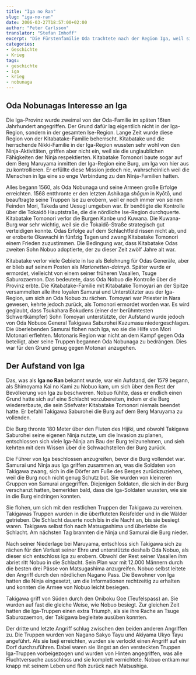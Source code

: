 ```yaml
---
title: "Iga no Ran"
slug: "iga-no-ran"
date: 2006-03-27T18:57:00+02:00
author: "Peter Carlsson"
translator: "Stefan Imhoff"
excerpt: "Die Fürstenfamilie Oda trachtete nach der Region Iga, weil sie deren strategische Bedeutung erkannte. Iga war jedoch fest in der Hand von Aufständischen, die mit ninja-Techniken den Angriff von Oda Nobunaga&#8217;s Sohn zurückschlugen."
categories:
- Geschichte
- Krieg
tags:
- geschichte
- iga
- krieg
- nobunaga
---
```


## Oda Nobunagas Interesse an Iga

Die Iga-Provinz wurde zweimal von der Oda-Familie im späten 16ten Jahrhundert angegriffen. Der Grund dafür lag eigentlich nicht in der Iga-Region, sondern in der gesamten Ise-Region. Lange Zeit wurde diese Region von der Kitabatake-Familie beherrscht. Kitabatake und die herrschende Nikki-Familie in der Iga-Region wussten sehr wohl von den Ninja-Aktivitäten, griffen aber nicht ein, weil sie die unglaublichen Fähigkeiten der Ninja respektierten. Kitabatake Tomonori baute sogar auf dem Berg Maruyama inmitten der Iga-Region eine Burg, um Iga von hier aus zu kontrollieren. Er erfüllte diese Mission jedoch nie, wahrscheinlich weil die Menschen in Iga eine so enge Verbindung zu den Ninja-Familien hatten.

Alles begann 1560, als Oda Nobunaga und seine Armeen große Erfolge erreichten. 1568 entthronte er den letzten Ashikaga *shōgun* in Kyōtō, und beauftragte seine Truppen Ise zu erobern, weil er noch immer von seinen Feinden Mori, Takeda und Uesugi umgeben war. Er benötigte die Kontrolle über die Tokaidō Hauptstraße, die die nördliche Ise-Region durchquerte. Kitabatake Tomonori verlor die Burgen Kanbe und Kuwana. Die Kuwana-Burg war sehr wichtig, weil sie die Tokaidō-Straße strategisch gut verteidigen konnte. Odas Erfolge auf dem Schlachtfeld rissen nicht ab, und er eroberte Okawachi in fünfzig Tagen und zwang Kitabatake Tomonori einem Frieden zuzustimmen. Die Bedingung war, dass Kitabatake Odas zweiten Sohn Nobuo adoptierte, der zu dieser Zeit zwölf Jahre alt war.

Kitabatake verlor viele Gebiete in Ise als Belohnung für Odas Generäle, aber er blieb auf seinem Posten als *Marionetten-daimyō*. Später wurde er ermordet, vielleicht von einem seiner früheren Vasallen, Tsuge Saburozaemon. Das bedeutete, dass Oda Nobuo die Kontrolle über die Provinz erbte. Die Kitabatake-Familie mit Kitabatake Tomoyari an der Spitze versammelten alle ihre loyalen Samurai und Unterstützter aus der Iga-Region, um sich an Oda Nobuo zu rächen. Tomoyari war Priester in Nara gewesen, kehrte jedoch zurück, als Tomonori ermordet worden war. Es wird geglaubt, dass Tsukahara Bokudens (einer der berühmtesten Schwertkämpfer) Sohn Tomoyari unterstützte, der Aufstand wurde jedoch von Oda Nobuos General Takigawa Saburohei Kazumasu niedergeschlagen. Die überlebenden Samurai flohen nach Iga, wo sie die Hilfe von Mori Motonari erflehten. Motonaris Region war nicht an dem Kampf gegen Oda beteiligt, aber seine Truppen begannen Oda Nobunaga zu bedrängen. Dies war für den Grund genug gegen Motonari anzugehen.


## Der Aufstand von Iga

Das, was als **Iga no Ran** bekannt wurde, war ein Aufstand, der 1579 begann, als Shimoyama Kai no Kami zu Nobuo kam, um sich über den Rest der Bevölkerung von Iga zu beschweren. Nobuo fühlte, dass er endlich einen Grund hatte sich auf eine Schlacht vorzubereiten, indem er die Burg wiedererbaute, die sein Stiefvater Kitabatake Tomonori niemals beendet hatte. Er befahl Takigawa Saburohei die Burg auf dem Berg Maruyama zu vollenden.

Die Burg thronte 180 Meter über den Fluten des Hijiki, und obwohl Takigawa Saburohei seine eigenen Ninja nutzte, um die Invasion zu planen, entschlossen sich viele Iga-Ninja am Bau der Burg teilzunehmen, und sieh kehrten mit dem Wissen über die Schwachstellen der Burg zurück.

Die Führer von Iga beschlossen anzugreifen, bevor die Burg vollendet war. Samurai und Ninja aus Iga griffen zusammen an, was die Soldaten von Takigawa zwang, sich in die Dörfer am Fuße des Berges zurückzuziehen, weil die Burg noch nicht genug Schutz bot. Sie wurden von kleineren Gruppen von Samurai angegriffen. Diejenigen Soldaten, die sich in der Burg verschanzt hatten, bemerkten bald, dass die Iga-Soldaten wussten, wie sie in die Burg eindringen konnten.

Sie flohen, um sich mit den restlichen Truppen der Takigawa zu vereinen. Takigawas Truppen wurden in die überfluteten Reisfelder und in die Wälder getrieben. Die Schlacht dauerte noch bis in die Nacht an, bis sie besiegt waren. Takigawa selbst floh nach Matsugashima und überlebte die Schlacht. Am nächsten Tag brannten die Ninja und Samurai die Burg nieder.

Nach seiner Niederlage bei Maruyama, entschloss sich Takigawa sich zu rächen für den Verlust seiner Ehre und unterstützte deshalb Oda Nobuo, als dieser sich entschloss Iga zu erobern. Obwohl der Rest seiner Vasallen ihm abriet ritt Nobuo in die Schlacht. Sein Plan war mit 12.000 Männern durch die besten drei Pässe von Matsugashima anzugreifen. Nobuo selbst leitete den Angriff durch den nördlichen Nagano Pass. Die Bewohner von Iga hatten die Ninja eingesetzt, um die Informationen rechtzeitig zu erhalten und konnten die Armee von Nobuo leicht besiegen.

Takigawa griff von Süden durch den Oniboku Goe (Teufelspass) an. Sie wurden auf fast die gleiche Weise, wie Nobuo besiegt. Zur gleichen Zeit hatten die Iga-Truppen einen extra Triumph, als sie ihre Rache an Tsuge Saburozaemon, der Takigawa begleitete ausüben konnten.

Der dritte und letzte Angriff schlug zwischen den beiden anderen Angriffen zu. Die Truppen wurden von Nagano Sakyo Tayu und Akiyama Ukyo Tayu angeführt. Als sie Iseji erreichten, wurden sie verlockt einen Angriff auf ein Dorf durchzuführen. Dabei waren sie längst an den versteckten Truppen Iga-Truppen vorbeigezogen und wurden von Hinten angegriffen, was alle Fluchtversuche ausschloss und sie komplett vernichtete. Nobuo entkam nur knapp mit seinem Leben und floh zurück nach Matsushiga.
